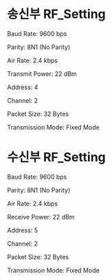 # 송신부 RF_Setting 
Baud Rate: 9600 bps

Parity: 8N1 (No Parity)

Air Rate: 2.4 kbps

Transmit Power: 22 dBm

Address: 4

Channel: 2

Packet Size: 32 Bytes

Transmission Mode: Fixed Mode

# 수신부 RF_Setting 
Baud Rate: 9600 bps

Parity: 8N1 (No Parity)

Air Rate: 2.4 kbps

Receive Power: 22 dBm

Address: 5

Channel: 2

Packet Size: 32 Bytes

Transmission Mode: Fixed Mode
